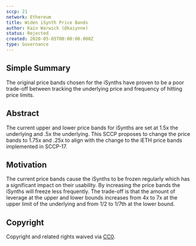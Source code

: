 ```yaml
---
sccp: 21
network: Ethereum
title: Widen iSynth Price Bands
author: Kain Warwick (@kaiynne)
status: Rejected
created: 2020-05-05T00:00:00.000Z
type: Governance
---
```


## Simple Summary

<!--"If you can't explain it simply, you don't understand it well enough." Provide a simplified and layman-accessible explanation of the SCCP.-->

The original price bands chosen for the iSynths have proven to be a poor trade-off between tracking the underlying price and frequency of hitting price limits.

## Abstract

<!--A short (~200 word) description of the variable change proposed.-->

The current upper and lower price bands for iSynths are set at 1.5x the underlying and .5x the underlying. This SCCP proposes to change the price bands to 1.75x and .25x to align with the change to the iETH price bands implemented in SCCP-17.

## Motivation

<!--The motivation is critical for SCCPs that want to update variables within Synthetix. It should clearly explain why the existing variable is not incentive aligned. SCCP submissions without sufficient motivation may be rejected outright.-->

The current price bands cause the iSynths to be frozen regularly which has a significant impact on their usability. By increasing the price bands the iSynths will freeze less frequently. The trade-off is that the amount of leverage at the upper and lower bounds increases from 4x to 7x at the upper limit of the underlying and from 1/2 to 1/7th at the lower bound.

## Copyright

Copyright and related rights waived via [CC0](https://creativecommons.org/publicdomain/zero/1.0/).
